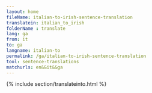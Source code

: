 ```yaml
---
layout: home
fileName: italian-to-irish-sentence-translation
translatein: italian_to_irish
folderName : translate
lang: ga
from: it
to: ga
langname: italian-to
permalink: /ga/italian-to-irish-sentence-translation
tool: sentence-translations
matchurls: en&&it&&ga
---
```

{% include section/translateinto.html %}
